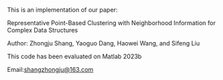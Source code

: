 This is an implementation of our paper:

Representative Point-Based Clustering with Neighborhood Information for Complex Data Structures

Author: Zhongju Shang, Yaoguo Dang, Haowei Wang, and Sifeng Liu 

This code has been evaluated on Matlab 2023b

Email:shangzhongju@163.com
